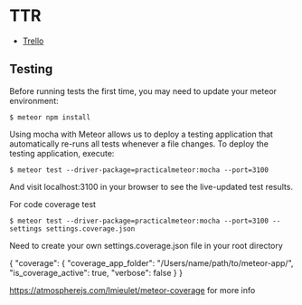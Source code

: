 # TTR

 - [Trello](https://trello.com/b/zg6ir2t1/ttr)


## Testing
Before running tests the first time, you may need to update your meteor environment:

`$ meteor npm install`

Using mocha with Meteor allows us to deploy a testing application that automatically re-runs all tests whenever a file changes. To deploy the testing application, execute:

`$ meteor test --driver-package=practicalmeteor:mocha --port=3100`

And visit localhost:3100 in your browser to see the live-updated test results.


For code coverage test 

`$ meteor test --driver-package=practicalmeteor:mocha --port=3100 --settings settings.coverage.json`
 
Need to create your own settings.coverage.json file in your root directory

{
    "coverage": {
        "coverage_app_folder": "/Users/name/path/to/meteor-app/",
        "is_coverage_active": true,
        "verbose": false
    }
}

https://atmospherejs.com/lmieulet/meteor-coverage for more info